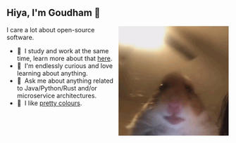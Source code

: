 ## Hiya, I'm Goudham 👋

<img align="right" src="hamster.gif">

I care a lot about open-source software.

- 🔭  I study and work at the same time, learn more about that
  [here](https://www.gla.ac.uk/schools/computing/undergraduate/graduateapprenticeships/).
- 🌱  I'm endlessly curious and love learning about anything.
- 💬  Ask me about anything related to Java/Python/Rust and/or microservice
  architectures.
- 🎨  I like [pretty colours](https://github.com/catppuccin).
